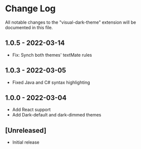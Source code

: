 # Change Log

All notable changes to the "visual-dark-theme" extension will be documented in this file.

## 1.0.5 - 2022-03-14

- Fix: Synch both themes' textMate rules

## 1.0.3 - 2022-03-05

- Fixed Java and C# syntax highlighting

## 1.0.0 - 2022-03-04
 
- Add React support
- Add Dark-default and dark-dimmed themes

## [Unreleased]

- Initial release